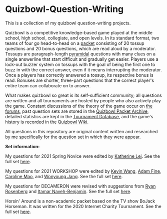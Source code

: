 # Quizbowl-Question-Writing
This is a collection of my quizbowl question-writing projects.

Quizbowl is a competitive knowledge-based game played at the middle school, high school, collegiate, and open levels. In its standard format, two teams of four go head-to-head on a [packet](https://www.qbwiki.com/wiki/Quizbowl_lingo#packet) consisting of 20 tossup questions and 20 bonus questions, which are read aloud by a moderator. Tossups are paragraph-length [pyramidal](https://www.qbwiki.com/wiki/Pyramidality) questions with many clues on a single answerline that start difficult and gradually get easier. Players use a lock-out buzzer system on tossups with the goal of being the first one to buzz in with the correct answer, even if it means interrupting the moderator. Once a players has correctly answered a tossup, its respective bonus is read. Bonuses are shorter, three-part questions that the correct player's entire team can collaborate on to answer.

What makes quizbowl so great is its self-sufficient community; all questions are written and all tournaments are hosted by people who also actively play the game. Constant discussions of the theory of the game occur on [the forums](https://hsquizbowl.org/forums/), past question sets are stored in the [Quizbowl Packet Archive](https://collegiate.quizbowlpackets.com/), detailed statistics are kept in the [Tournament Database](https://hsquizbowl.org/db/tournaments/), and the game's history is recorded in the [Quizbowl Wiki](https://www.qbwiki.com/wiki/Main_Page).

All questions in this repository are original content written and researched by me specifically for the question set in which they were appear.

**Set information:**

My questions for 2021 Spring Novice were edited by [Katherine Lei](https://www.qbwiki.com/wiki/Katherine_Lei). See the full set [here](https://collegiate.quizbowlpackets.com/2593/).

My questions for 2021 WORKSHOP were edited by [Kevin Wang](https://www.qbwiki.com/wiki/Kevin_Wang), [Adam Fine](https://www.qbwiki.com/wiki/Adam_Fine_(Yale)), [Caroline Mao](https://www.qbwiki.com/wiki/Caroline_Mao), and [Wonyoung Jang](https://www.qbwiki.com/wiki/Wonyoung_Jang). See the full set [here](https://collegiate.quizbowlpackets.com/2505/).

My questions for DECAMERON were revised with suggestions from [Ryan Rosenberg](https://www.qbwiki.com/wiki/Ryan_Rosenberg) and [Itamar Naveh-Benjamin](https://www.qbwiki.com/wiki/Itamar_Naveh-Benjamin). See the full set [here](https://collegiate.quizbowlpackets.com/2509/).

Horsin' Around is a non-academic packet based on the TV show BoJack Horseman. It was written for the 2020 Internet Charity Tournament. See the full set [here](https://collegiate.quizbowlpackets.com/2466/).
